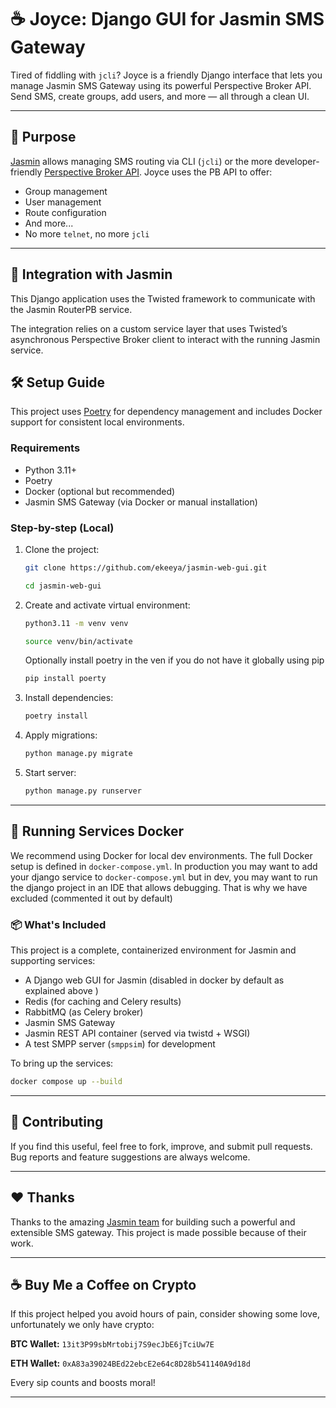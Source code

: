 # ☕ Joyce: Django GUI for Jasmin SMS Gateway

Tired of fiddling with `jcli`? Joyce is a friendly Django interface that lets you manage Jasmin SMS Gateway using its powerful Perspective Broker API. Send SMS, create groups, add users, and more — all through a clean UI.

---

## 🎯 Purpose

[Jasmin](https://docs.jasminsms.com/) allows managing SMS routing via CLI (`jcli`) or the more developer-friendly [Perspective Broker API](https://docs.jasminsms.com/en/latest/faq/developers.html). Joyce uses the PB API to offer:

- Group management
- User management
- Route configuration
- And more...
- No more `telnet`, no more `jcli`

---

## 🔌 Integration with Jasmin

This Django application uses the Twisted framework to communicate with the Jasmin RouterPB service.

The integration relies on a custom service layer that uses Twisted’s asynchronous Perspective Broker client to interact with the running Jasmin service.


## 🛠 Setup Guide

This project uses [Poetry](https://python-poetry.org) for dependency management and includes Docker support for consistent local environments.

### Requirements

- Python 3.11+
- Poetry
- Docker (optional but recommended)
- Jasmin SMS Gateway (via Docker or manual installation)

### Step-by-step (Local)

1. Clone the project:
    ```bash
   git clone https://github.com/ekeeya/jasmin-web-gui.git 
    ```
   ```bash
   cd jasmin-web-gui
    ```

2. Create and activate virtual environment:
    ```bash
   python3.11 -m venv venv
   ```
   ```bash
   source venv/bin/activate
   ```
   Optionally install poetry in the ven if you do not have it globally using pip
   ```bash
   pip install poerty
   ```

3. Install dependencies:
    ```bash
   poetry install
   ```

4. Apply migrations:
   ```bash
   python manage.py migrate
    ```

5. Start server:
   ```bash
   python manage.py runserver
   ```

---

## 🐳 Running Services Docker  

We recommend using Docker for local dev environments. The full Docker setup is defined in `docker-compose.yml`.
In production you may want to add your django service to `docker-compose.yml` but in dev, you may want to run the django project in an IDE that allows debugging.
That is why we have excluded (commented it out by default)

### 📦 What's Included

This project is a complete, containerized environment for Jasmin and supporting services:

- A Django web GUI for Jasmin (disabled in docker by default as explained above )
- Redis (for caching and Celery results)
- RabbitMQ (as Celery broker)
- Jasmin SMS Gateway
- Jasmin REST API container (served via twistd + WSGI)
- A test SMPP server (`smppsim`) for development

To bring up the services:

   ```bash
   docker compose up --build
   ```

---

## 🤝 Contributing

If you find this useful, feel free to fork, improve, and submit pull requests. Bug reports and feature suggestions are always welcome.

---

## ❤️ Thanks

Thanks to the amazing [Jasmin team](https://www.jasminsms.com/) for building such a powerful and extensible SMS gateway. This project is made possible because of their work.

---

## ☕ Buy Me a Coffee on Crypto

If this project helped you avoid hours of pain, consider showing some love, unfortunately we only have crypto:

**BTC Wallet:** `13it3P99sbMrtobij7S9ecJbE6jTciUw7E`

**ETH Wallet:** `0xA83a39024BEd22ebcE2e64c8D28b541140A9d18d`

Every sip counts and boosts moral!

---
